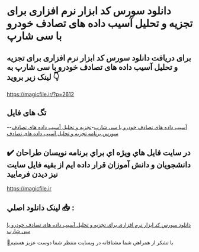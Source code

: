 # دانلود سورس کد ابزار نرم افزاری برای تجزیه و تحلیل آسیب داده های تصادف خودرو با سی شارپ

## برای دریافت دانلود سورس کد ابزار نرم افزاری برای تجزیه و تحلیل آسیب داده های تصادف خودرو با سی شارپ به لینک زیر بروید 👇

https://magicfile.ir/?p=2612

## تگ های فایل

-[آسیب داده های تصادف خودرو با سی شارپ](https://magicfile.ir/product/%d8%b3%d9%88%d8%b1%d8%b3-%d9%88-%da%a9%d8%af%d8%a7%d8%a8%d8%b2%d8%a7%d8%b1-%d8%aa%d8%ac%d8%b2%db%8c%d9%87-%d8%aa%d8%ad%d9%84%db%8c%d9%84-%d8%a2%d8%b3%db%8c%d8%a8-%d8%af%d8%a7%d8%af%d9%87-%d8%aa%d8%b5%d8%a7%d8%af%d9%81-%d8%ae%d9%88%d8%af%d8%b1%d9%88/)-[تجزیه و تحلیل آسیب داده های تصادف](https://magicfile.ir/product/%d8%b3%d9%88%d8%b1%d8%b3-%d9%88-%da%a9%d8%af%d8%a7%d8%a8%d8%b2%d8%a7%d8%b1-%d8%aa%d8%ac%d8%b2%db%8c%d9%87-%d8%aa%d8%ad%d9%84%db%8c%d9%84-%d8%a2%d8%b3%db%8c%d8%a8-%d8%af%d8%a7%d8%af%d9%87-%d8%aa%d8%b5%d8%a7%d8%af%d9%81-%d8%ae%d9%88%d8%af%d8%b1%d9%88/)-[سورس برنامه تجزیه و تحلیل آسیب داده های تصادف](https://magicfile.ir/product/%d8%b3%d9%88%d8%b1%d8%b3-%d9%88-%da%a9%d8%af%d8%a7%d8%a8%d8%b2%d8%a7%d8%b1-%d8%aa%d8%ac%d8%b2%db%8c%d9%87-%d8%aa%d8%ad%d9%84%db%8c%d9%84-%d8%a2%d8%b3%db%8c%d8%a8-%d8%af%d8%a7%d8%af%d9%87-%d8%aa%d8%b5%d8%a7%d8%af%d9%81-%d8%ae%d9%88%d8%af%d8%b1%d9%88/)

## ✔️ در سايت فايل هاي ويژه اي براي برنامه نويسان طراحان دانشجويان و دانش آموزان قرار داده ايم از بقيه فايل سايت نيز ديدن فرماييد

https://magicfile.ir


## لينک دانلود اصلي 📥 :

[دانلود سورس کد ابزار نرم افزاری برای تجزیه و تحلیل آسیب داده های تصادف خودرو با سی شارپ](https://magicfile.ir/product/%d8%b3%d9%88%d8%b1%d8%b3-%d9%88-%da%a9%d8%af%d8%a7%d8%a8%d8%b2%d8%a7%d8%b1-%d8%aa%d8%ac%d8%b2%db%8c%d9%87-%d8%aa%d8%ad%d9%84%db%8c%d9%84-%d8%a2%d8%b3%db%8c%d8%a8-%d8%af%d8%a7%d8%af%d9%87-%d8%aa%d8%b5%d8%a7%d8%af%d9%81-%d8%ae%d9%88%d8%af%d8%b1%d9%88/) 


🙏با تشکر از همراهي شما مشتاقانه در وبسایت منتظر شما دوست عزیز هستیم

